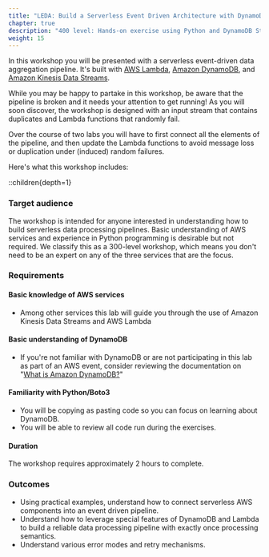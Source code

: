 ```yaml
---
title: "LEDA: Build a Serverless Event Driven Architecture with DynamoDB"
chapter: true
description: "400 level: Hands-on exercise using Python and DynamoDB Streams."
weight: 15
---
```

In this workshop you will be presented with a serverless event-driven data aggregation pipeline. It's built with [AWS Lambda](https://docs.aws.amazon.com/lambda/latest/dg/welcome.html), [Amazon DynamoDB](https://docs.aws.amazon.com/amazondynamodb/latest/developerguide/Introduction.html), and [Amazon Kinesis Data Streams](https://docs.aws.amazon.com/streams/latest/dev/introduction.html).

While you may be happy to partake in this workshop, be aware that the pipeline is broken and it needs your attention to get running! As you will soon discover, the workshop is designed with an input stream that contains duplicates and Lambda functions that randomly fail.

Over the course of two labs you will have to first connect all the elements of the pipeline, and then update the Lambda functions to avoid message loss or duplication under (induced) random failures.

Here's what this workshop includes:

::children{depth=1}

### Target audience

The workshop is intended for anyone interested in understanding how to build serverless data processing pipelines. Basic understanding of AWS services and experience in Python programming is desirable but not required. We classify this as a 300-level workshop, which means you don't need to be an expert on any of the three services that are the focus.

### Requirements
#### Basic knowledge of AWS services
- Among other services this lab will guide you through the use of Amazon Kinesis Data Streams and AWS Lambda

#### Basic understanding of DynamoDB
- If you're not familiar with DynamoDB or are not participating in this lab as part of an AWS event, consider reviewing the documentation on "[What is Amazon DynamoDB?](https://docs.aws.amazon.com/amazondynamodb/latest/developerguide/Introduction.html)"

#### Familiarity with Python/Boto3
- You will be copying as pasting code so you can focus on learning about DynamoDB.
- You will be able to review all code run during the exercises.

#### Duration

The workshop requires approximately 2 hours to complete.

### Outcomes

- Using practical examples, understand how to connect serverless AWS components into an event driven pipeline.
- Understand how to leverage special features of DynamoDB and Lambda to build a reliable data processing pipeline with exactly once processing semantics.
- Understand various error modes and retry mechanisms.
